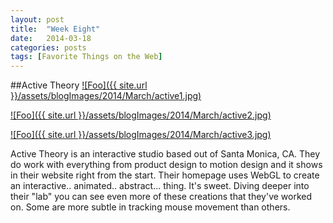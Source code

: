 ```yaml
---
layout: post
title:  "Week Eight"
date:   2014-03-18
categories: posts
tags: [Favorite Things on the Web]
---
```


##Active Theory
<a target="_blank" href="http://activetheory.net/" rel="activetheory.net">![Foo]({{ site.url }}/assets/blogImages/2014/March/active1.jpg)</a>  
  
   
<a target="_blank" href="http://activetheory.net/" rel="activetheory.net">![Foo]({{ site.url }}/assets/blogImages/2014/March/active2.jpg)</a>   
  
  
<a target="_blank" href="http://activetheory.net/" rel="activetheory.net">![Foo]({{ site.url }}/assets/blogImages/2014/March/active3.jpg)</a>  
  
  
Active Theory is an interactive studio based out of Santa Monica, CA. They do work with everything from product design to motion design and it shows in their website right from the start. Their homepage uses WebGL to create an interactive.. animated.. abstract... thing. It's sweet. Diving deeper into their "lab" you can see even more of these creations that they've worked on. Some are more subtle in tracking mouse movement than others.  